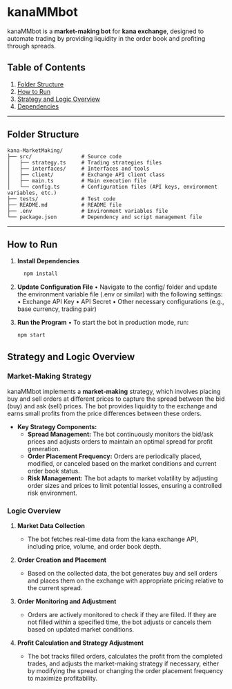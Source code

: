 # kanaMMbot

kanaMMbot is a **market-making bot** for **kana exchange**, designed to automate trading by providing liquidity in the order book and profiting through spreads.

## Table of Contents

1. [Folder Structure](#folder-structure)
2. [How to Run](#how-to-run)
3. [Strategy and Logic Overview](#strategy-and-logic-overview)
4. [Dependencies](#dependencies)

---

## Folder Structure

```
kana-MarketMaking/
├── src/                # Source code
│   ├── strategy.ts     # Trading strategies files
│   ├── interfaces/     # Interfaces and tools
│   ├── client/         # Exchange API client class
│   ├── main.ts         # Main execution file
│   └── config.ts       # Configuration files (API keys, environment variables, etc.)
├── tests/              # Test code
├── README.md           # README file
├── .env                # Environment variables file
└── package.json        # Dependency and script management file
```

---

## How to Run

1. **Install Dependencies**

   ```bash
     npm install

   ```

2. **Update Configuration File**
   • Navigate to the config/ folder and update the environment variable file (.env or similar) with the following settings:
   • Exchange API Key
   • API Secret
   • Other necessary configurations (e.g., base currency, trading pair)
3. **Run the Program**
   • To start the bot in production mode, run:
   ```bash
   npm start
   ```

## Strategy and Logic Overview

### Market-Making Strategy

kanaMMbot implements a **market-making** strategy, which involves placing buy and sell orders at different prices to capture the spread between the bid (buy) and ask (sell) prices. The bot provides liquidity to the exchange and earns small profits from the price differences between these orders.

- **Key Strategy Components:**
  - **Spread Management:** The bot continuously monitors the bid/ask prices and adjusts orders to maintain an optimal spread for profit generation.
  - **Order Placement Frequency:** Orders are periodically placed, modified, or canceled based on the market conditions and current order book status.
  - **Risk Management:** The bot adapts to market volatility by adjusting order sizes and prices to limit potential losses, ensuring a controlled risk environment.

### Logic Overview

1. **Market Data Collection**

   - The bot fetches real-time data from the kana exchange API, including price, volume, and order book depth.

2. **Order Creation and Placement**

   - Based on the collected data, the bot generates buy and sell orders and places them on the exchange with appropriate pricing relative to the current spread.

3. **Order Monitoring and Adjustment**

   - Orders are actively monitored to check if they are filled. If they are not filled within a specified time, the bot adjusts or cancels them based on updated market conditions.

4. **Profit Calculation and Strategy Adjustment**
   - The bot tracks filled orders, calculates the profit from the completed trades, and adjusts the market-making strategy if necessary, either by modifying the spread or changing the order placement frequency to maximize profitability.
